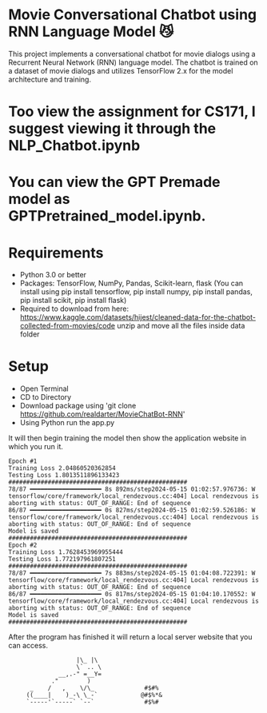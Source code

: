 # Movie Conversational Chatbot using RNN Language Model 😼
This project implements a conversational chatbot for movie dialogs using a Recurrent Neural Network (RNN) language model. The chatbot is trained on a dataset of movie dialogs and utilizes TensorFlow 2.x for the model architecture and training.

# Too view the assignment for CS171, I suggest viewing it through the NLP_Chatbot.ipynb

# You can view the GPT Premade model as GPTPretrained_model.ipynb.

# Requirements
- Python 3.0 or better
- Packages: TensorFlow, NumPy, Pandas, Scikit-learn, flask  (You can install using pip install tensorflow, pip install numpy, pip install pandas, pip install scikit, pip install flask)
- Required to download from here: https://www.kaggle.com/datasets/hijest/cleaned-data-for-the-chatbot-collected-from-movies/code unzip and move all the files inside data folder
  
# Setup
- Open Terminal
- CD to Directory
- Download package using 'git clone https://github.com/realdarter/MovieChatBot-RNN'
- Using Python run the app.py

It will then begin training the model then show the application website in which you run it.
```
Epoch #1
Training Loss 2.04860520362854
Testing Loss 1.8013511896133423
##################################################
78/87 ━━━━━━━━━━━━━━━━━━━━ 8s 892ms/step2024-05-15 01:02:57.976736: W tensorflow/core/framework/local_rendezvous.cc:404] Local rendezvous is aborting with status: OUT_OF_RANGE: End of sequence
86/87 ━━━━━━━━━━━━━━━━━━━━ 0s 827ms/step2024-05-15 01:02:59.526186: W tensorflow/core/framework/local_rendezvous.cc:404] Local rendezvous is aborting with status: OUT_OF_RANGE: End of sequence
Model is saved
##################################################
Epoch #2
Training Loss 1.7628453969955444
Testing Loss 1.772197961807251
##################################################
78/87 ━━━━━━━━━━━━━━━━━━━━ 7s 883ms/step2024-05-15 01:04:08.722391: W tensorflow/core/framework/local_rendezvous.cc:404] Local rendezvous is aborting with status: OUT_OF_RANGE: End of sequence
86/87 ━━━━━━━━━━━━━━━━━━━━ 0s 817ms/step2024-05-15 01:04:10.170552: W tensorflow/core/framework/local_rendezvous.cc:404] Local rendezvous is aborting with status: OUT_OF_RANGE: End of sequence
Model is saved
##################################################
```
After the program has finished it will return a local server website  that you can access.



```
                   |\_ |\   
                   \` .. \      
              __,.-" =__Y=         
            ."        )                       
      _    /   ,    \/\_              #$#%  
     ((____|    )_-\ \_-`            @#$%*&
     `-----'`-----` `--`              #$%#   
```
